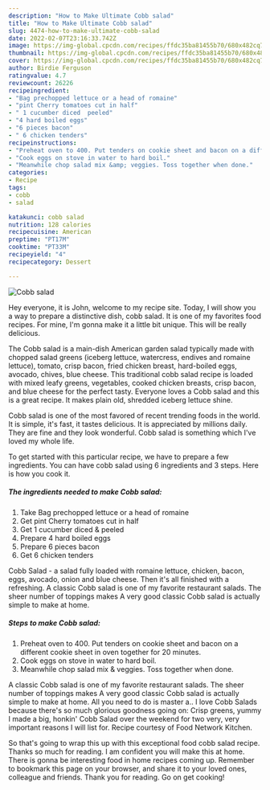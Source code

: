 ```yaml
---
description: "How to Make Ultimate Cobb salad"
title: "How to Make Ultimate Cobb salad"
slug: 4474-how-to-make-ultimate-cobb-salad
date: 2022-02-07T23:16:33.742Z
image: https://img-global.cpcdn.com/recipes/ffdc35ba81455b70/680x482cq70/cobb-salad-recipe-main-photo.jpg
thumbnail: https://img-global.cpcdn.com/recipes/ffdc35ba81455b70/680x482cq70/cobb-salad-recipe-main-photo.jpg
cover: https://img-global.cpcdn.com/recipes/ffdc35ba81455b70/680x482cq70/cobb-salad-recipe-main-photo.jpg
author: Birdie Ferguson
ratingvalue: 4.7
reviewcount: 26226
recipeingredient:
- "Bag prechopped lettuce or a head of romaine"
- "pint Cherry tomatoes cut in half"
- " 1 cucumber diced  peeled"
- "4 hard boiled eggs"
- "6 pieces bacon"
- " 6 chicken tenders"
recipeinstructions:
- "Preheat oven to 400. Put tenders on cookie sheet and bacon on a different cookie sheet in oven together for 20 minutes."
- "Cook eggs on stove in water to hard boil."
- "Meanwhile chop salad mix &amp; veggies. Toss together when done."
categories:
- Recipe
tags:
- cobb
- salad

katakunci: cobb salad 
nutrition: 128 calories
recipecuisine: American
preptime: "PT17M"
cooktime: "PT33M"
recipeyield: "4"
recipecategory: Dessert

---
```



![Cobb salad](https://img-global.cpcdn.com/recipes/ffdc35ba81455b70/680x482cq70/cobb-salad-recipe-main-photo.jpg)

Hey everyone, it is John, welcome to my recipe site. Today, I will show you a way to prepare a distinctive dish, cobb salad. It is one of my favorites food recipes. For mine, I'm gonna make it a little bit unique. This will be really delicious.

The Cobb salad is a main-dish American garden salad typically made with chopped salad greens (iceberg lettuce, watercress, endives and romaine lettuce), tomato, crisp bacon, fried chicken breast, hard-boiled eggs, avocado, chives, blue cheese. This traditional cobb salad recipe is loaded with mixed leafy greens, vegetables, cooked chicken breasts, crisp bacon, and blue cheese for the perfect tasty. Everyone loves a Cobb salad and this is a great recipe. It makes plain old, shredded iceberg lettuce shine.

Cobb salad is one of the most favored of recent trending foods in the world. It is simple, it's fast, it tastes delicious. It is appreciated by millions daily. They are fine and they look wonderful. Cobb salad is something which I've loved my whole life.


To get started with this particular recipe, we have to prepare a few ingredients. You can have cobb salad using 6 ingredients and 3 steps. Here is how you cook it.

<!--inarticleads1-->

##### The ingredients needed to make Cobb salad:

1. Take Bag prechopped lettuce or a head of romaine
1. Get pint Cherry tomatoes cut in half
1. Get  1 cucumber diced &amp; peeled
1. Prepare 4 hard boiled eggs
1. Prepare 6 pieces bacon
1. Get  6 chicken tenders


Cobb Salad - a salad fully loaded with romaine lettuce, chicken, bacon, eggs, avocado, onion and blue cheese. Then it&#39;s all finished with a refreshing. A classic Cobb salad is one of my favorite restaurant salads. The sheer number of toppings makes A very good classic Cobb salad is actually simple to make at home. 

<!--inarticleads2-->

##### Steps to make Cobb salad:

1. Preheat oven to 400. Put tenders on cookie sheet and bacon on a different cookie sheet in oven together for 20 minutes.
1. Cook eggs on stove in water to hard boil.
1. Meanwhile chop salad mix &amp; veggies. Toss together when done.


A classic Cobb salad is one of my favorite restaurant salads. The sheer number of toppings makes A very good classic Cobb salad is actually simple to make at home. All you need to do is master a.. I love Cobb Salads because there&#39;s so much glorious goodness going on: Crisp greens, yummy I made a big, honkin&#39; Cobb Salad over the weekend for two very, very important reasons I will list for. Recipe courtesy of Food Network Kitchen. 

So that's going to wrap this up with this exceptional food cobb salad recipe. Thanks so much for reading. I am confident you will make this at home. There is gonna be interesting food in home recipes coming up. Remember to bookmark this page on your browser, and share it to your loved ones, colleague and friends. Thank you for reading. Go on get cooking!

